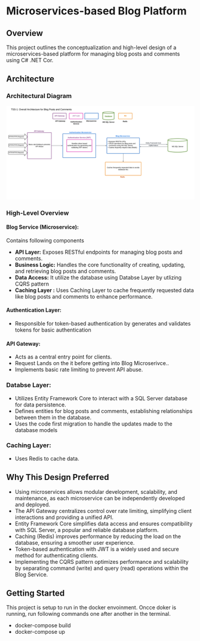 # Microservices-based Blog Platform

## Overview

This project outlines the conceptualization and high-level design of a microservices-based platform for managing blog posts and comments using C# .NET Cor.

## Architecture

### Architectural Diagram

![Microservices Architecture Diagram](./Architecture.png)

### High-Level Overview

#### Blog Service (Microservice):
Contains following components 
- **API Layer:** Exposes RESTful endpoints for managing blog posts and comments.
- **Business Logic:** Handles the core functionality of creating, updating, and retrieving blog posts and comments.
- **Data Access:** It utilize the database using Databse Layer by utlizing CQRS pattern
- **Caching Layer :** Uses Caching Layer to cache frequently requested data like blog posts and comments to enhance performance.

#### Authentication Layer:

- Responsible for token-based authentication by generates and validates tokens for basic authentication

#### API Gateway:

- Acts as a central entry point for clients.
- Request Lands on the it before getting into Blog Microserivce..
- Implements basic rate limiting to prevent API abuse.

### Databse Layer:

- Utilizes Entity Framework Core to interact with a SQL Server database for data persistence.
- Defines entities for blog posts and comments, establishing relationships between them in the database.
- Uses the code first migration to handle the updates made to the database models

### Caching Layer:
- Uses Redis to cache data.


## Why This Design Preferred

- Using microservices allows modular development, scalability, and maintenance, as each microservice can be independently developed and deployed.
- The API Gateway centralizes control over rate limiting, simplifying client interactions and providing a unified API.
- Entity Framework Core simplifies data access and ensures compatibility with SQL Server, a popular and reliable database platform.
- Caching (Redis) improves performance by reducing the load on the database, ensuring a smoother user experience.
- Token-based authentication with JWT is a widely used and secure method for authenticating clients.
- Implementing the CQRS pattern optimizes performance and scalability by separating command (write) and query (read) operations within the Blog Service.

## Getting Started
This project is setup to run in the docker envoinment.
Oncce doker is running, run following commands one after another in the terminal.
- docker-compose build
- docker-compose up
